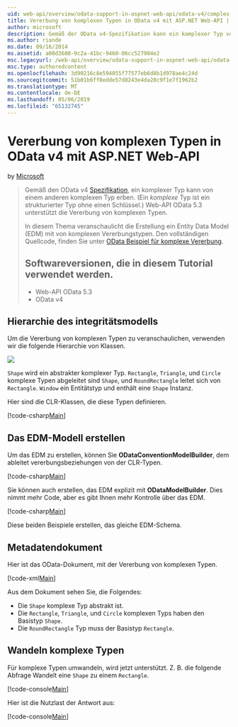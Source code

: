 ```yaml
---
uid: web-api/overview/odata-support-in-aspnet-web-api/odata-v4/complex-type-inheritance-in-odata-v4
title: Vererbung von komplexen Typen in OData v4 mit ASP.NET Web-API | Microsoft-Dokumentation
author: microsoft
description: Gemäß der OData v4-Spezifikation kann ein komplexer Typ von einem anderen komplexen Typ erben. (Ein komplexer Typ ist einen strukturierten Typ ohne einen Schlüssel.) Web-API...
ms.author: riande
ms.date: 09/16/2014
ms.assetid: a00d3600-9c2a-41bc-9460-06cc527904e2
msc.legacyurl: /web-api/overview/odata-support-in-aspnet-web-api/odata-v4/complex-type-inheritance-in-odata-v4
msc.type: authoredcontent
ms.openlocfilehash: 3d90216c8e594055f77577eb6d8b1d978ae4c24d
ms.sourcegitcommit: 51b01b6ff8edde57d8243e4da28c9f1e7f1962b2
ms.translationtype: MT
ms.contentlocale: de-DE
ms.lasthandoff: 05/06/2019
ms.locfileid: "65132745"
---
```

# <a name="complex-type-inheritance-in-odata-v4-with-aspnet-web-api"></a>Vererbung von komplexen Typen in OData v4 mit ASP.NET Web-API

by [Microsoft](https://github.com/microsoft)

> Gemäß den OData v4 [Spezifikation](http://www.odata.org/documentation/odata-version-4-0/), ein komplexer Typ kann von einem anderen komplexen Typ erben. (Ein *komplexe* Typ ist ein strukturierter Typ ohne einen Schlüssel.) Web-API OData 5.3 unterstützt die Vererbung von komplexen Typen.
> 
> In diesem Thema veranschaulicht die Erstellung ein Entity Data Model (EDM) mit von komplexen Vererbungstypen. Den vollständigen Quellcode, finden Sie unter [OData Beispiel für komplexe Vererbung](http://aspnet.codeplex.com/sourcecontrol/latest#Samples/WebApi/OData/v4/ODataComplexTypeInheritanceSample/ReadMe.txt).
> 
> ## <a name="software-versions-used-in-the-tutorial"></a>Softwareversionen, die in diesem Tutorial verwendet werden.
> 
> 
> - Web-API OData 5.3
> - OData v4

## <a name="model-hierarchy"></a>Hierarchie des integritätsmodells

Um die Vererbung von komplexen Typen zu veranschaulichen, verwenden wir die folgende Hierarchie von Klassen.

![](complex-type-inheritance-in-odata-v4/_static/image1.png)

`Shape` wird ein abstrakter komplexer Typ. `Rectangle`, `Triangle`, und `Circle` komplexe Typen abgeleitet sind `Shape`, und `RoundRectangle` leitet sich von `Rectangle`. `Window` ein Entitätstyp und enthält eine `Shape` Instanz.

Hier sind die CLR-Klassen, die diese Typen definieren.

[!code-csharp[Main](complex-type-inheritance-in-odata-v4/samples/sample1.cs)]

## <a name="build-the-edm-model"></a>Das EDM-Modell erstellen

Um das EDM zu erstellen, können Sie **ODataConventionModelBuilder**, dem ableitet vererbungsbeziehungen von der CLR-Typen.

[!code-csharp[Main](complex-type-inheritance-in-odata-v4/samples/sample2.cs)]

Sie können auch erstellen, das EDM explizit mit **ODataModelBuilder**. Dies nimmt mehr Code, aber es gibt Ihnen mehr Kontrolle über das EDM.

[!code-csharp[Main](complex-type-inheritance-in-odata-v4/samples/sample3.cs)]

Diese beiden Beispiele erstellen, das gleiche EDM-Schema.

## <a name="metadata-document"></a>Metadatendokument

Hier ist das OData-Dokument, mit der Vererbung von komplexen Typen.

[!code-xml[Main](complex-type-inheritance-in-odata-v4/samples/sample4.xml?highlight=13,17,25,30)]

Aus dem Dokument sehen Sie, die Folgendes:

- Die `Shape` komplexe Typ abstrakt ist.
- Die `Rectangle`, `Triangle`, und `Circle` komplexen Typs haben den Basistyp `Shape`.
- Die `RoundRectangle` Typ muss der Basistyp `Rectangle`.

## <a name="casting-complex-types"></a>Wandeln komplexe Typen

Für komplexe Typen umwandeln, wird jetzt unterstützt. Z. B. die folgende Abfrage Wandelt eine `Shape` zu einem `Rectangle`.

[!code-console[Main](complex-type-inheritance-in-odata-v4/samples/sample5.cmd)]

Hier ist die Nutzlast der Antwort aus:

[!code-console[Main](complex-type-inheritance-in-odata-v4/samples/sample6.cmd)]
